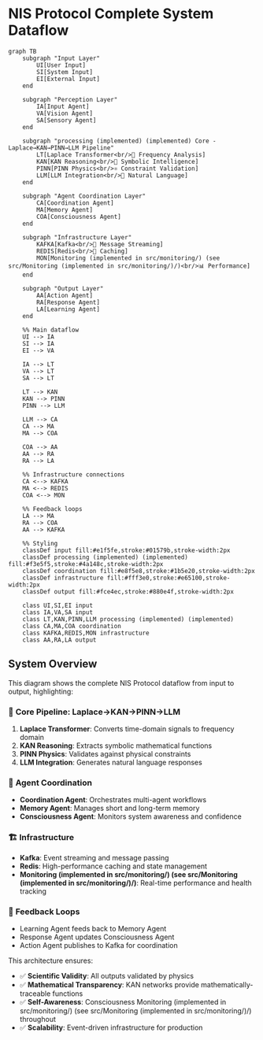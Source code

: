 # NIS Protocol Complete System Dataflow

```mermaid
graph TB
    subgraph "Input Layer"
        UI[User Input]
        SI[System Input]
        EI[External Input]
    end
    
    subgraph "Perception Layer"
        IA[Input Agent]
        VA[Vision Agent]
        SA[Sensory Agent]
    end
    
    subgraph "processing (implemented) (implemented) Core - Laplace→KAN→PINN→LLM Pipeline"
        LT[Laplace Transformer<br/>🌊 Frequency Analysis]
        KAN[KAN Reasoning<br/>🧠 Symbolic Intelligence]
        PINN[PINN Physics<br/>⚛️ Constraint Validation]
        LLM[LLM Integration<br/>💬 Natural Language]
    end
    
    subgraph "Agent Coordination Layer"
        CA[Coordination Agent]
        MA[Memory Agent]
        COA[Consciousness Agent]
    end
    
    subgraph "Infrastructure Layer"
        KAFKA[Kafka<br/>📡 Message Streaming]
        REDIS[Redis<br/>💾 Caching]
        MON[Monitoring (implemented in src/monitoring/) (see src/Monitoring (implemented in src/monitoring/)/)<br/>📊 Performance]
    end
    
    subgraph "Output Layer"
        AA[Action Agent]
        RA[Response Agent]
        LA[Learning Agent]
    end
    
    %% Main dataflow
    UI --> IA
    SI --> IA
    EI --> VA
    
    IA --> LT
    VA --> LT
    SA --> LT
    
    LT --> KAN
    KAN --> PINN
    PINN --> LLM
    
    LLM --> CA
    CA --> MA
    MA --> COA
    
    COA --> AA
    AA --> RA
    RA --> LA
    
    %% Infrastructure connections
    CA <--> KAFKA
    MA <--> REDIS
    COA <--> MON
    
    %% Feedback loops
    LA --> MA
    RA --> COA
    AA --> KAFKA
    
    %% Styling
    classDef input fill:#e1f5fe,stroke:#01579b,stroke-width:2px
    classDef processing (implemented) (implemented) fill:#f3e5f5,stroke:#4a148c,stroke-width:2px
    classDef coordination fill:#e8f5e8,stroke:#1b5e20,stroke-width:2px
    classDef infrastructure fill:#fff3e0,stroke:#e65100,stroke-width:2px
    classDef output fill:#fce4ec,stroke:#880e4f,stroke-width:2px
    
    class UI,SI,EI input
    class IA,VA,SA input
    class LT,KAN,PINN,LLM processing (implemented) (implemented)
    class CA,MA,COA coordination
    class KAFKA,REDIS,MON infrastructure
    class AA,RA,LA output
```

## System Overview

This diagram shows the complete NIS Protocol dataflow from input to output, highlighting:

### 🔄 **Core Pipeline: Laplace→KAN→PINN→LLM**
1. **Laplace Transformer**: Converts time-domain signals to frequency domain
2. **KAN Reasoning**: Extracts symbolic mathematical functions  
3. **PINN Physics**: Validates against physical constraints
4. **LLM Integration**: Generates natural language responses

### 🤖 **Agent Coordination**
- **Coordination Agent**: Orchestrates multi-agent workflows
- **Memory Agent**: Manages short and long-term memory
- **Consciousness Agent**: Monitors system awareness and confidence

### 🏗️ **Infrastructure**
- **Kafka**: Event streaming and message passing
- **Redis**: High-performance caching and state management
- **Monitoring (implemented in src/monitoring/) (see src/Monitoring (implemented in src/monitoring/)/)**: Real-time performance and health tracking

### 🔄 **Feedback Loops**
- Learning Agent feeds back to Memory Agent
- Response Agent updates Consciousness Agent
- Action Agent publishes to Kafka for coordination

This architecture ensures:
- ✅ **Scientific Validity**: All outputs validated by physics
- ✅ **Mathematical Transparency**: KAN networks provide mathematically-traceable functions
- ✅ **Self-Awareness**: Consciousness Monitoring (implemented in src/monitoring/) (see src/Monitoring (implemented in src/monitoring/)/) throughout
- ✅ **Scalability**: Event-driven infrastructure for production 
